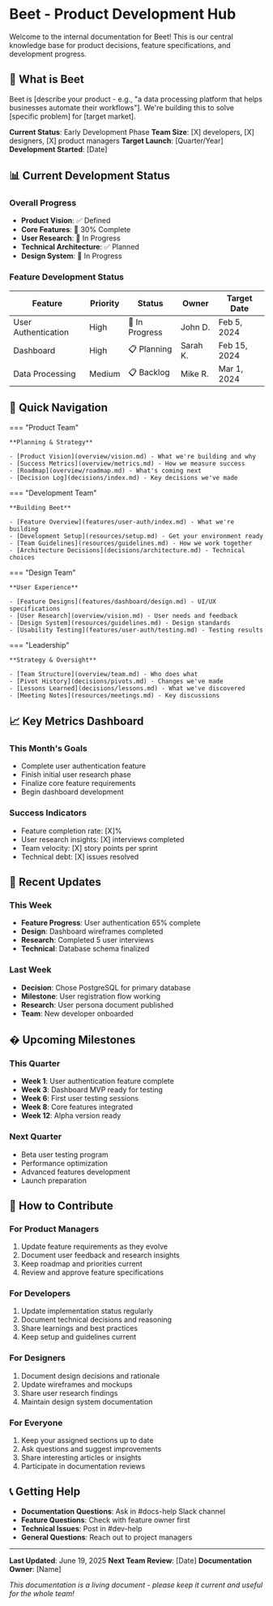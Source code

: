 # Beet - Product Development Hub

Welcome to the internal documentation for Beet! This is our central knowledge base for product decisions, feature specifications, and development progress.

## 🎯 What is Beet

Beet is [describe your product - e.g., "a data processing platform that helps businesses automate their workflows"]. We're building this to solve [specific problem] for [target market].

**Current Status**: Early Development Phase
**Team Size**: [X] developers, [X] designers, [X] product managers
**Target Launch**: [Quarter/Year]
**Development Started**: [Date]

## 📊 Current Development Status

### Overall Progress

- **Product Vision**: ✅ Defined
- **Core Features**: 🔄 30% Complete
- **User Research**: 🔄 In Progress
- **Technical Architecture**: ✅ Planned
- **Design System**: 🔄 In Progress

### Feature Development Status

| Feature | Priority | Status | Owner | Target Date |
|---------|----------|--------|-------|-------------|
| User Authentication | High | 🔄 In Progress | John D. | Feb 5, 2024 |
| Dashboard | High | 📋 Planning | Sarah K. | Feb 15, 2024 |
| Data Processing | Medium | 📋 Backlog | Mike R. | Mar 1, 2024 |

## 🚀 Quick Navigation

=== "Product Team"

    **Planning & Strategy**

    - [Product Vision](overview/vision.md) - What we're building and why
    - [Success Metrics](overview/metrics.md) - How we measure success
    - [Roadmap](overview/roadmap.md) - What's coming next
    - [Decision Log](decisions/index.md) - Key decisions we've made

=== "Development Team"

    **Building Beet**

    - [Feature Overview](features/user-auth/index.md) - What we're building
    - [Development Setup](resources/setup.md) - Get your environment ready
    - [Team Guidelines](resources/guidelines.md) - How we work together
    - [Architecture Decisions](decisions/architecture.md) - Technical choices

=== "Design Team"

    **User Experience**

    - [Feature Designs](features/dashboard/design.md) - UI/UX specifications
    - [User Research](overview/vision.md) - User needs and feedback
    - [Design System](resources/guidelines.md) - Design standards
    - [Usability Testing](features/user-auth/testing.md) - Testing results

=== "Leadership"

    **Strategy & Oversight**

    - [Team Structure](overview/team.md) - Who does what
    - [Pivot History](decisions/pivots.md) - Changes we've made
    - [Lessons Learned](decisions/lessons.md) - What we've discovered
    - [Meeting Notes](resources/meetings.md) - Key discussions

## 📈 Key Metrics Dashboard

### This Month's Goals

- Complete user authentication feature
- Finish initial user research phase
- Finalize core feature requirements
- Begin dashboard development

### Success Indicators

- Feature completion rate: [X]%
- User research insights: [X] interviews completed
- Team velocity: [X] story points per sprint
- Technical debt: [X] issues resolved

## 🔄 Recent Updates

### This Week

- **Feature Progress**: User authentication 65% complete
- **Design**: Dashboard wireframes completed
- **Research**: Completed 5 user interviews
- **Technical**: Database schema finalized

### Last Week

- **Decision**: Chose PostgreSQL for primary database
- **Milestone**: User registration flow working
- **Research**: User persona document published
- **Team**: New developer onboarded

## � Upcoming Milestones

### This Quarter

- **Week 1**: User authentication feature complete
- **Week 3**: Dashboard MVP ready for testing
- **Week 6**: First user testing sessions
- **Week 8**: Core features integrated
- **Week 12**: Alpha version ready

### Next Quarter

- Beta user testing program
- Performance optimization
- Advanced features development
- Launch preparation

## 🤝 How to Contribute

### For Product Managers

1. Update feature requirements as they evolve
2. Document user feedback and research insights
3. Keep roadmap and priorities current
4. Review and approve feature specifications

### For Developers

1. Update implementation status regularly
2. Document technical decisions and reasoning
3. Share learnings and best practices
4. Keep setup and guidelines current

### For Designers

1. Document design decisions and rationale
2. Update wireframes and mockups
3. Share user research findings
4. Maintain design system documentation

### For Everyone

1. Keep your assigned sections up to date
2. Ask questions and suggest improvements
3. Share interesting articles or insights
4. Participate in documentation reviews

## 📞 Getting Help

- **Documentation Questions**: Ask in #docs-help Slack channel
- **Feature Questions**: Check with feature owner first
- **Technical Issues**: Post in #dev-help
- **General Questions**: Reach out to project managers

---

**Last Updated**: June 19, 2025
**Next Team Review**: [Date]
**Documentation Owner**: [Name]

*This documentation is a living document - please keep it current and useful for the whole team!*
